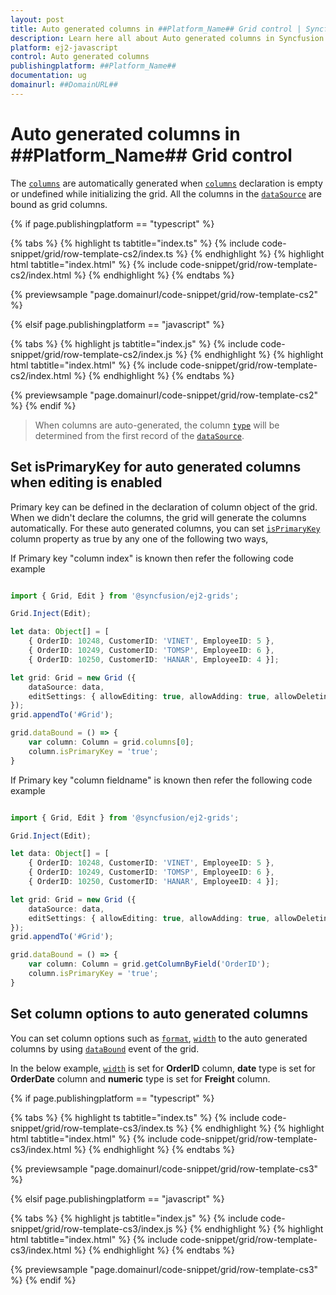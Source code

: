 ```yaml
---
layout: post
title: Auto generated columns in ##Platform_Name## Grid control | Syncfusion
description: Learn here all about Auto generated columns in Syncfusion ##Platform_Name## Grid control of Syncfusion Essential JS 2 and more.
platform: ej2-javascript
control: Auto generated columns 
publishingplatform: ##Platform_Name##
documentation: ug
domainurl: ##DomainURL##
---
```


# Auto generated columns in ##Platform_Name## Grid control

The [`columns`](../../api/grid/column) are automatically generated when [`columns`](../../api/grid/column) declaration is empty or undefined while initializing the grid. All the columns in the [`dataSource`](../../api/grid/#datasource) are bound as grid columns.

{% if page.publishingplatform == "typescript" %}

 {% tabs %}
{% highlight ts tabtitle="index.ts" %}
{% include code-snippet/grid/row-template-cs2/index.ts %}
{% endhighlight %}
{% highlight html tabtitle="index.html" %}
{% include code-snippet/grid/row-template-cs2/index.html %}
{% endhighlight %}
{% endtabs %}
        
{% previewsample "page.domainurl/code-snippet/grid/row-template-cs2" %}

{% elsif page.publishingplatform == "javascript" %}

{% tabs %}
{% highlight js tabtitle="index.js" %}
{% include code-snippet/grid/row-template-cs2/index.js %}
{% endhighlight %}
{% highlight html tabtitle="index.html" %}
{% include code-snippet/grid/row-template-cs2/index.html %}
{% endhighlight %}
{% endtabs %}

{% previewsample "page.domainurl/code-snippet/grid/row-template-cs2" %}
{% endif %}

> When columns are auto-generated, the column [`type`](../../api/grid/column/#type) will be determined from the first record of the [`dataSource`](../../api/grid/#datasource).

## Set isPrimaryKey for auto generated columns when editing is enabled

Primary key can be defined in the declaration of column object of the grid. When we didn't declare the columns, the grid will generate the columns automatically. For these auto generated columns, you can set [`isPrimaryKey`](../../api/grid/column/#isprimarykey) column property as true by any one of the following two ways,

If Primary key "column index" is known then refer the following code example

```ts

import { Grid, Edit } from '@syncfusion/ej2-grids';

Grid.Inject(Edit);

let data: Object[] = [
    { OrderID: 10248, CustomerID: 'VINET', EmployeeID: 5 },
    { OrderID: 10249, CustomerID: 'TOMSP', EmployeeID: 6 },
    { OrderID: 10250, CustomerID: 'HANAR', EmployeeID: 4 }];

let grid: Grid = new Grid ({
    dataSource: data,
    editSettings: { allowEditing: true, allowAdding: true, allowDeleting: true }
});
grid.appendTo('#Grid');

grid.dataBound = () => {
    var column: Column = grid.columns[0];
    column.isPrimaryKey = 'true';
}

```

If Primary key "column fieldname" is known then refer the following code example

```ts

import { Grid, Edit } from '@syncfusion/ej2-grids';

Grid.Inject(Edit);

let data: Object[] = [
    { OrderID: 10248, CustomerID: 'VINET', EmployeeID: 5 },
    { OrderID: 10249, CustomerID: 'TOMSP', EmployeeID: 6 },
    { OrderID: 10250, CustomerID: 'HANAR', EmployeeID: 4 }];

let grid: Grid = new Grid ({
    dataSource: data,
    editSettings: { allowEditing: true, allowAdding: true, allowDeleting: true }
});
grid.appendTo('#Grid');

grid.dataBound = () => {
    var column: Column = grid.getColumnByField('OrderID');
    column.isPrimaryKey = 'true';
}

```

## Set column options to auto generated columns

You can set column options such as [`format`](../../api/grid/column/#format), [`width`](../../api/grid/column/#width) to the auto generated columns by using [`dataBound`](../../api/grid/#databound) event of the grid.

In the below example, [`width`](../../api/grid/column/#width) is set for **OrderID** column, **date** type is set for **OrderDate** column and **numeric** type is set for **Freight** column.

{% if page.publishingplatform == "typescript" %}

 {% tabs %}
{% highlight ts tabtitle="index.ts" %}
{% include code-snippet/grid/row-template-cs3/index.ts %}
{% endhighlight %}
{% highlight html tabtitle="index.html" %}
{% include code-snippet/grid/row-template-cs3/index.html %}
{% endhighlight %}
{% endtabs %}
        
{% previewsample "page.domainurl/code-snippet/grid/row-template-cs3" %}

{% elsif page.publishingplatform == "javascript" %}

{% tabs %}
{% highlight js tabtitle="index.js" %}
{% include code-snippet/grid/row-template-cs3/index.js %}
{% endhighlight %}
{% highlight html tabtitle="index.html" %}
{% include code-snippet/grid/row-template-cs3/index.html %}
{% endhighlight %}
{% endtabs %}

{% previewsample "page.domainurl/code-snippet/grid/row-template-cs3" %}
{% endif %}
